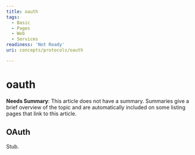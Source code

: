 ```yaml
---
title: oauth
tags:
  - Basic
  - Pages
  - Web
  - Services
readiness: 'Not Ready'
uri: concepts/protocols/oauth

---
```

# oauth

**Needs Summary**: This article does not have a summary. Summaries give a brief overview of the topic and are automatically included on some listing pages that link to this article.

## OAuth

Stub.

